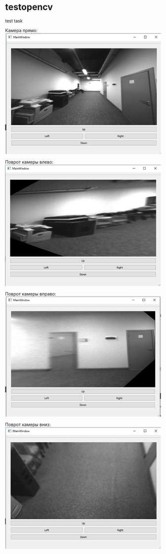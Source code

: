 # testopencv
test task

Камера прямо:  
![alt text](https://github.com/Persia39/testopencv/blob/master/img_result/main.PNG)

Поврот камеры влево:  
![alt text](https://github.com/Persia39/testopencv/blob/master/img_result/left.PNG)

Поврот камеры вправо:  
![alt text](https://github.com/Persia39/testopencv/blob/master/img_result/right.PNG)

Поврот камеры вниз:  
![alt text](https://github.com/Persia39/testopencv/blob/master/img_result/bottom.PNG)
